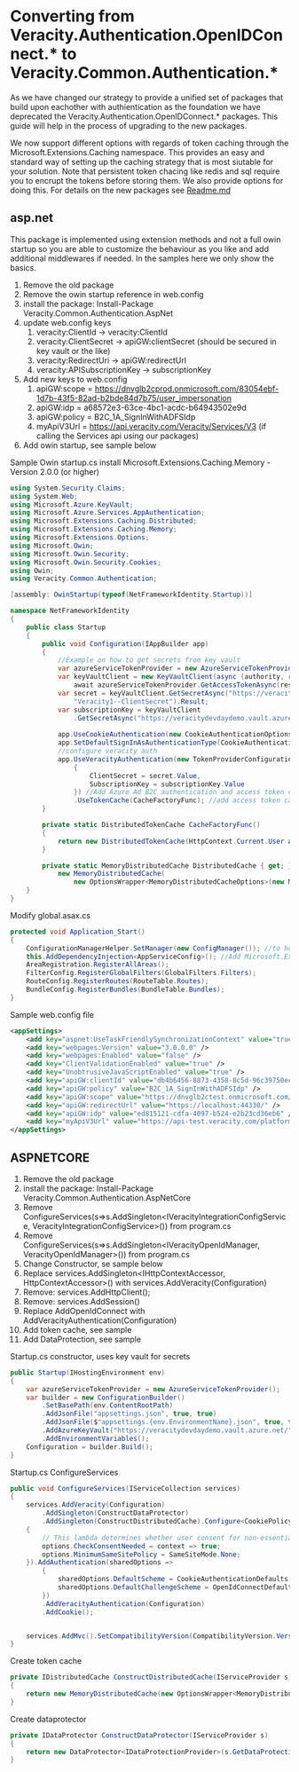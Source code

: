 # Converting from Veracity.Authentication.OpenIDConnect.* to Veracity.Common.Authentication.*

As we have changed our strategy to provide a unified set of packages that build upon eachother with authientication as the foundation we have deprecated the Veracity.Authentication.OpenIDConnect.* packages. This guide will help in the process of upgrading to the new packages.

We now support different options with regards of token caching through the Microsoft.Extensions.Caching namespace. This provides an easy and standard way of setting up the caching strategy that is most siutable for your solution. Note that persistent token chacing like redis and sql require you to encrupt the tokens before storing them. We also provide options for doing this. 
For details on the new packages see [Readme.md](./readme.md)

## asp.net

This package is implemented using extension methods and not a full owin startup so you are able to customize the behaviour as you like and add additional middlewares if needed. In the samples here we only show the basics.

1. Remove the old package
2. Remove the owin startup reference in web.config
3. install the package: Install-Package Veracity.Common.Authentication.AspNet
4. update web.config keys
    1. veracity:ClientId -> veracity:ClientId
    2. veracity:ClientSecret -> apiGW:clientSecret (should be secured in key vault or the like)
    3. veracity:RedirectUri -> apiGW:redirectUrl
    4. veracity:APISubscriptionKey -> subscriptionKey
5. Add new keys to web.config
    1. apiGW:scope = https://dnvglb2cprod.onmicrosoft.com/83054ebf-1d7b-43f5-82ad-b2bde84d7b75/user_impersonation
    2. apiGW:idp = a68572e3-63ce-4bc1-acdc-b64943502e9d
    3. apiGW:policy = B2C_1A_SignInWithADFSIdp
    4. myApiV3Url = https://api.veracity.com/Veracity/Services/V3 (if calling the Services api using our packages)
6. Add owin startup, see sample below


Sample Owin startup.cs install  Microsoft.Extensions.Caching.Memory -Version 2.0.0 (or higher)

```CS
using System.Security.Claims;
using System.Web;
using Microsoft.Azure.KeyVault;
using Microsoft.Azure.Services.AppAuthentication;
using Microsoft.Extensions.Caching.Distributed;
using Microsoft.Extensions.Caching.Memory;
using Microsoft.Extensions.Options;
using Microsoft.Owin;
using Microsoft.Owin.Security;
using Microsoft.Owin.Security.Cookies;
using Owin;
using Veracity.Common.Authentication;

[assembly: OwinStartup(typeof(NetFrameworkIdentity.Startup))]

namespace NetFrameworkIdentity
{
    public class Startup
    {
        public void Configuration(IAppBuilder app)
        {
            //Example on how to get secrets from key vault
            var azureServiceTokenProvider = new AzureServiceTokenProvider();
            var keyVaultClient = new KeyVaultClient(async (authority, resource, scope) =>
                await azureServiceTokenProvider.GetAccessTokenAsync(resource));
            var secret = keyVaultClient.GetSecretAsync("https://veracitydevdaydemo.vault.azure.net/",
                "Veracity1--ClientSecret").Result;
            var subscriptionKey = keyVaultClient
                .GetSecretAsync("https://veracitydevdaydemo.vault.azure.net/", "Veracity--SubscriptionKey").Result;
            
            app.UseCookieAuthentication(new CookieAuthenticationOptions { CookieName = "a.c" }); //set auth cookie
            app.SetDefaultSignInAsAuthenticationType(CookieAuthenticationDefaults.AuthenticationType); //set default auth type 
            //configure veracity auth
            app.UseVeracityAuthentication(new TokenProviderConfiguration
                {
                    ClientSecret = secret.Value,
                    SubscriptionKey = subscriptionKey.Value
                }) //Add Azure Ad B2C authentication and access token cache
                .UseTokenCache(CacheFactoryFunc); //add access token cache and set cache strategy
        }

        private static DistributedTokenCache CacheFactoryFunc()
        {
            return new DistributedTokenCache(HttpContext.Current.User as ClaimsPrincipal, DistributedCache, null, null);
        }

        private static MemoryDistributedCache DistributedCache { get; } =
            new MemoryDistributedCache(
                new OptionsWrapper<MemoryDistributedCacheOptions>(new MemoryDistributedCacheOptions()));
    }
}

```

Modify global.asax.cs

```CS
protected void Application_Start()
{
    ConfigurationManagerHelper.SetManager(new ConfigManager()); //to hook up a config abstraction allowing the shared library work both for asp.net and aspnetcore
    this.AddDependencyInjection<AppServiceConfig>(); //Add Microsoft.Extensions.DependencyInjection support if you dont use DI already. If you are using autofac see the autofac IocIntegration for details
    AreaRegistration.RegisterAllAreas();
    FilterConfig.RegisterGlobalFilters(GlobalFilters.Filters);
    RouteConfig.RegisterRoutes(RouteTable.Routes);
    BundleConfig.RegisterBundles(BundleTable.Bundles);
}
```

Sample web.config file

```XML
<appSettings>
    <add key="aspnet:UseTaskFriendlySynchronizationContext" value="true" />
    <add key="webpages:Version" value="3.0.0.0" />
    <add key="webpages:Enabled" value="false" />
    <add key="ClientValidationEnabled" value="true" />
    <add key="UnobtrusiveJavaScriptEnabled" value="true" />
    <add key="apiGW:clientId" value="db4b6456-8873-4358-8c5d-96c39750ec28" />
    <add key="apiGW:policy" value="B2C_1A_SignInWithADFSIdp" />
    <add key="apiGW:scope" value="https://dnvglb2ctest.onmicrosoft.com/a4a8e726-c1cc-407c-83a0-4ce37f1ce130/user_impersonation" />
    <add key="apiGW:redirectUrl" value="https://localhost:44330/" />
    <add key="apiGW:idp" value="ed815121-cdfa-4097-b524-e2b23cd36eb6" />
    <add key="myApiV3Url" value="https://api-test.veracity.com/platform/" />
</appSettings>
```

## ASPNETCORE

1. Remove the old package
2. install the package: Install-Package Veracity.Common.Authentication.AspNetCore
3. Remove ConfigureServices(s=>s.AddSingleton<IVeracityIntegrationConfigService, VeracityIntegrationConfigService>()) from program.cs
4. Remove ConfigureServices(s=>s.AddSingleton<IVeracityOpenIdManager, VeracityOpenIdManager>()) from program.cs
5. Change Constructor, se sample below
6. Replace services.AddSingleton<IHttpContextAccessor, HttpContextAccessor>() with services.AddVeracity(Configuration)
7. Remove: services.AddHttpClient<VeracityPlatformService>();
8. Remove: services.AddSession()
9. Replace AddOpenIdConnect with AddVeracityAuthentication(Configuration)
10. Add token cache, see sample
11. Add DataProtection, see sample

Startup.cs constructor, uses key vault for secrets

```CS
public Startup(IHostingEnvironment env)
{
    var azureServiceTokenProvider = new AzureServiceTokenProvider();
    var builder = new ConfigurationBuilder()
        .SetBasePath(env.ContentRootPath)
        .AddJsonFile("appsettings.json", true, true)
        .AddJsonFile($"appsettings.{env.EnvironmentName}.json", true, true)
        .AddAzureKeyVault("https://veracitydevdaydemo.vault.azure.net/", new KeyVaultClient(new KeyVaultClient.AuthenticationCallback(azureServiceTokenProvider.KeyVaultTokenCallback)), new DefaultKeyVaultSecretManager())
        .AddEnvironmentVariables();
    Configuration = builder.Build();
}
```

Startup.cs ConfigureServices

```CS
public void ConfigureServices(IServiceCollection services)
{
    services.AddVeracity(Configuration)
        .AddSingleton(ConstructDataProtector)
        .AddSingleton(ConstructDistributedCache).Configure<CookiePolicyOptions>(options =>
    {
        // This lambda determines whether user consent for non-essential cookies is needed for a given request.
        options.CheckConsentNeeded = context => true;
        options.MinimumSameSitePolicy = SameSiteMode.None;
    }).AddAuthentication(sharedOptions =>
        {
            sharedOptions.DefaultScheme = CookieAuthenticationDefaults.AuthenticationScheme;
            sharedOptions.DefaultChallengeScheme = OpenIdConnectDefaults.AuthenticationScheme;
        })
        .AddVeracityAuthentication(Configuration)
        .AddCookie();


    services.AddMvc().SetCompatibilityVersion(CompatibilityVersion.Version_2_2);
}
```

Create token cache

```CS
private IDistributedCache ConstructDistributedCache(IServiceProvider s)
{
    return new MemoryDistributedCache(new OptionsWrapper<MemoryDistributedCacheOptions>(new MemoryDistributedCacheOptions()));
}
```

Create dataprotector

```CS
private IDataProtector ConstructDataProtector(IServiceProvider s)
{
    return new DataProtector<IDataProtectionProvider>(s.GetDataProtectionProvider(), (p, data) => p.CreateProtector("token").Protect(data), (p, data) => p.CreateProtector("token").Unprotect(data));
}
```